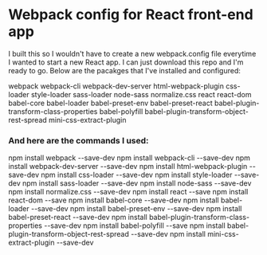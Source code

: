 # Webpack config for React front-end app
I built this so I wouldn't have to create a new webpack.config file everytime I wanted to start a new React app. I can just download this repo and I'm ready to go. Below are the pacakges that I've installed and configured:

webpack
webpack-cli
webpack-dev-server
html-webpack-plugin
css-loader
style-loader
sass-loader
node-sass
normalize.css
react
react-dom
babel-core
babel-loader
babel-preset-env
babel-preset-react
babel-plugin-transform-class-properties
babel-polyfill
babel-plugin-transform-object-rest-spread
mini-css-extract-plugin

### And here are the commands I used:

npm install webpack --save-dev
npm install webpack-cli --save-dev
npm install webpack-dev-server --save-dev
npm install html-webpack-plugin --save-dev
npm install css-loader --save-dev
npm install style-loader --save-dev
npm install sass-loader --save-dev
npm install node-sass --save-dev
npm install normalize.css --save-dev
npm install react --save
npm install react-dom --save
npm install babel-core  --save-dev
npm install babel-loader --save-dev
npm install babel-preset-env --save-dev
npm install babel-preset-react --save-dev
npm install babel-plugin-transform-class-properties --save-dev
npm install babel-polyfill --save
npm install babel-plugin-transform-object-rest-spread --save-dev
npm install mini-css-extract-plugin --save-dev